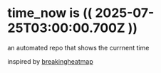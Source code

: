 # time_now is (( 2025-07-25T03:00:00.700Z ))

an automated repo that shows the currnent time

inspired by [breakingheatmap](https://github.com/breakingheatmap/breakingheatmap)